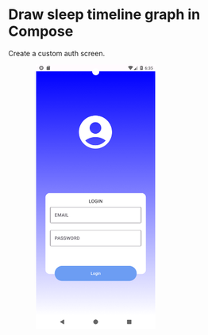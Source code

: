 # Draw sleep timeline graph in Compose

Create a custom auth screen.

&emsp;&emsp;&emsp;&emsp;<img src="assets/1.png" alt="android" width="240"/>
